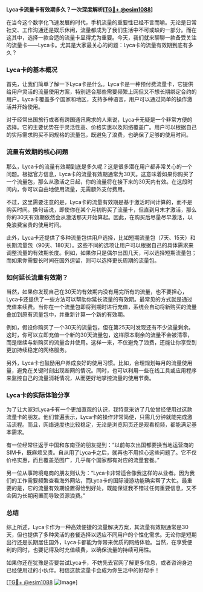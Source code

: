 **Lyca卡流量卡有效期多久？一次深度解析[[TG💪+ @esim1088](https://t.me/s/esim1088)]**

在当今这个数字化飞速发展的时代，手机流量的重要性已经不言而喻。无论是日常社交、工作沟通还是娱乐休闲，流量都成为了我们生活中不可或缺的一部分。而在这其中，选择一款合适的流量卡显得尤为重要。今天，我们就来聊聊一款备受关注的流量卡——Lyca卡。尤其是大家最关心的问题：Lyca卡的流量有效期到底有多久？

### Lyca卡的基本概况

首先，让我们简单了解一下Lyca卡是什么。Lyca卡是一种预付费流量卡，它提供给用户灵活的流量使用方案，特别适合那些需要频繁上网但又不想长期绑定合约的用户。Lyca卡覆盖多个国家和地区，支持多种语言，用户可以通过简单的操作激活并开始使用。

对于经常出国旅行或者有跨国通讯需求的人来说，Lyca卡无疑是一个非常方便的选择。它的主要优势在于灵活性高、价格实惠以及网络覆盖广。用户可以根据自己的实际需求购买不同规格的流量包，既避免了浪费，也确保了足够的使用时间。

### 流量有效期的核心问题

那么，Lyca卡的流量有效期到底是多久呢？这是很多潜在用户都非常关心的一个问题。根据官方信息，Lyca卡的流量有效期通常为30天。这意味着如果你购买了一个流量包，那么从激活之日起，你的流量将在接下来的30天内有效。在这段时间内，你可以自由地使用流量，无需额外支付费用。

不过，这里需要注意的是，Lyca卡的流量有效期是基于激活时间计算的，而不是购买时间。换句话说，即使你在某个月初购买了流量卡，但直到月末才激活，那么你的30天有效期依然会从激活那天开始算起。因此，在购买后尽量尽早激活，以免浪费宝贵的使用时间。

此外，Lyca卡还提供了多种流量包供用户选择，比如短期流量包（7天、15天）和长期流量包（90天、180天）。这些不同的选项让用户可以根据自己的具体需求来调整流量的有效期长度。例如，如果你只是偶尔出国几天，可以选择短期流量包；而如果你需要长时间在国外逗留，则可以选择更长周期的流量包。

### 如何延长流量有效期？

当然，如果你发现自己在30天的有效期内没有用完所有的流量，也不要担心，Lyca卡还提供了一些方法可以帮助你延长流量的有效期。最常见的方式就是通过充值来续费。当你在一个流量包即将到期时进行充值，系统会自动将新购买的流量叠加到原有流量包中，并重新计算一个新的有效期。

例如，假设你购买了一个30天的流量包，但在第25天时发现还有不少流量剩余。这时，你可以立即充值一个新的30天流量包，这样原本剩余的流量不会被清零，而是继续与新购买的流量合并使用。这样一来，不仅避免了浪费，还能让你享受到更加持续稳定的网络服务。

另外，Lyca卡也鼓励用户养成良好的使用习惯。比如，合理规划每月的流量使用量，避免在关键时刻出现断网的情况。同时，也可以利用一些在线工具或应用程序来监控自己的流量消耗情况，从而更好地掌控流量的使用节奏。

### Lyca卡的实际体验分享

为了让大家对Lyca卡有一个更加直观的认识，我特意采访了几位曾经使用过这款流量卡的朋友。他们普遍表示，Lyca卡的操作非常简便，只需几分钟就能完成激活流程。而且，网络速度也比较稳定，无论是浏览网页还是观看视频，都能满足基本需求。

有一位经常往返于中国和东南亚的朋友提到：“以前每次出国都要换当地运营商的SIM卡，既麻烦又贵。自从用了Lyca卡之后，就再也不用担心这些问题了。它不仅价格实惠，而且覆盖范围广，几乎每个国家都有对应的流量套餐。”

另一位从事跨境电商的朋友则认为：“Lyca卡非常适合像我这样的从业者。因为我们的工作需要频繁查看海外网站，而Lyca卡的国际漫游功能确实帮了大忙。最重要的是，它的流量有效期设置得恰到好处，既能保证我不错过任何重要信息，又不会因为长期闲置而导致资源浪费。”

### 总结

综上所述，Lyca卡作为一种高效便捷的流量解决方案，其流量有效期通常是30天，但也提供了多种灵活的套餐选择以适应不同用户的个性化需求。无论你是短期出行还是长期居住国外，Lyca卡都能为你带来优质的网络体验。当然，在享受便利的同时，也要记得及时充值续费，以确保流量的持续可用性。

如果你还在犹豫是否要尝试Lyca卡，不妨先去官网了解更多信息，或者咨询身边已经使用过的小伙伴。相信这款流量卡会成为你生活中的好帮手！

[[TG💪+ @esim1088](https://t.me/s/esim1088) ![Image](https://i.postimg.cc/4NQfJmqS/Snipaste-2025-05-13-00-14-12.png)]